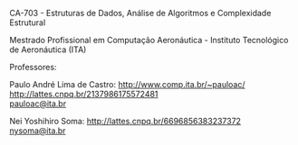 CA-703 - Estruturas de Dados, Análise de Algoritmos e Complexidade Estrutural

Mestrado Profissional em Computação Aeronáutica - Instituto Tecnológico de Aeronáutica (ITA)

Professores:

   Paulo André Lima de Castro: http://www.comp.ita.br/~pauloac/ 
                               http://lattes.cnpq.br/2137986175572481              
                               pauloac@ita.br

   Nei Yoshihiro Soma: http://lattes.cnpq.br/6696856383237372
                       nysoma@ita.br

